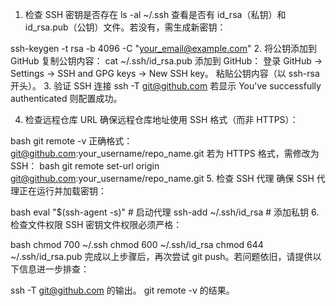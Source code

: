 1. 检查 SSH 密钥是否存在
ls -al ~/.ssh
查看是否有 id_rsa（私钥）和 id_rsa.pub（公钥）文件。若没有，需生成新密钥：

ssh-keygen -t rsa -b 4096 -C "your_email@example.com"
2. 将公钥添加到 GitHub
复制公钥内容：
cat ~/.ssh/id_rsa.pub
添加到 GitHub：
登录 GitHub → Settings → SSH and GPG keys → New SSH key。
粘贴公钥内容（以 ssh-rsa 开头）。
3. 验证 SSH 连接
ssh -T git@github.com
若显示 You've successfully authenticated 则配置成功。

4. 检查远程仓库 URL
确保远程仓库地址使用 SSH 格式（而非 HTTPS）：

bash
git remote -v
正确格式：git@github.com:your_username/repo_name.git
若为 HTTPS 格式，需修改为 SSH：
bash
git remote set-url origin git@github.com:your_username/repo_name.git
5. 检查 SSH 代理
确保 SSH 代理正在运行并加载密钥：

bash
eval "$(ssh-agent -s)"  # 启动代理
ssh-add ~/.ssh/id_rsa   # 添加私钥
6. 检查文件权限
SSH 密钥文件权限必须严格：

bash
chmod 700 ~/.ssh
chmod 600 ~/.ssh/id_rsa
chmod 644 ~/.ssh/id_rsa.pub
完成以上步骤后，再次尝试 git push。若问题依旧，请提供以下信息进一步排查：

ssh -T git@github.com 的输出。
git remote -v 的结果。